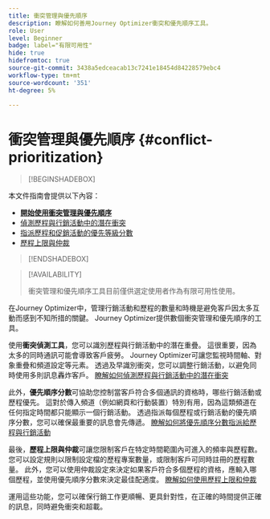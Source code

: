 ```yaml
---
title: 衝突管理與優先順序
description: 瞭解如何善用Journey Optimizer衝突和優先順序工具。
role: User
level: Beginner
badge: label="有限可用性"
hide: true
hidefromtoc: true
source-git-commit: 3438a5edceacab13c7241e18454d84228579ebc4
workflow-type: tm+mt
source-wordcount: '351'
ht-degree: 5%

---
```



# 衝突管理與優先順序 {#conflict-prioritization}

>[!BEGINSHADEBOX]

本文件指南會提供以下內容：

* **[開始使用衝突管理與優先順序](gs-conflict-prioritization.md)**
* [偵測歷程與行銷活動中的潛在衝突](conflicts.md)
* [指派歷程和促銷活動的優先等級分數](priority-scores.md)
* [歷程上限與仲裁](journey-capping.md)

>[!ENDSHADEBOX]

>[!AVAILABILITY]
>
>衝突管理和優先順序工具目前僅供選定使用者作為有限可用性使用。

在Journey Optimizer中，管理行銷活動和歷程的數量和時機是避免客戶因太多互動而感到不知所措的關鍵。 Journey Optimizer提供數個衝突管理和優先順序的工具。

使用&#x200B;**衝突偵測工具**，您可以識別歷程與行銷活動中的潛在重疊。 這很重要，因為太多的同時通訊可能會導致客戶疲勞。 Journey Optimizer可讓您監視時間軸、對象重疊和頻道設定等元素。 透過及早識別衝突，您可以調整行銷活動，以避免同時使用多則訊息轟炸客戶。 [瞭解如何偵測歷程與行銷活動中的潛在衝突](conflicts.md)

此外，**優先順序分數**&#x200B;可協助您控制當客戶符合多個通訊的資格時，哪些行銷活動或歷程優先。 這對於傳入頻道（例如網頁和行動裝置）特別有用，因為這類頻道在任何指定時間都只能顯示一個行銷活動。 透過指派每個歷程或行銷活動的優先順序分數，您可以確保最重要的訊息會先傳遞。 [瞭解如何將優先順序分數指派給歷程與行銷活動](priority-scores.md)

最後，**歷程上限與仲裁**&#x200B;可讓您限制客戶在特定時間範圍內可進入的頻率與歷程數。 您可以設定規則以限制設定檔的歷程專案數量，或限制客戶可同時註冊的歷程數量。 此外，您可以使用仲裁設定來決定如果客戶符合多個歷程的資格，應輸入哪個歷程，並使用優先順序分數來決定最佳配適度。 [瞭解如何使用歷程上限和仲裁](journey-capping.md)

運用這些功能，您可以確保行銷工作更順暢、更具針對性，在正確的時間提供正確的訊息，同時避免衝突和超載。
